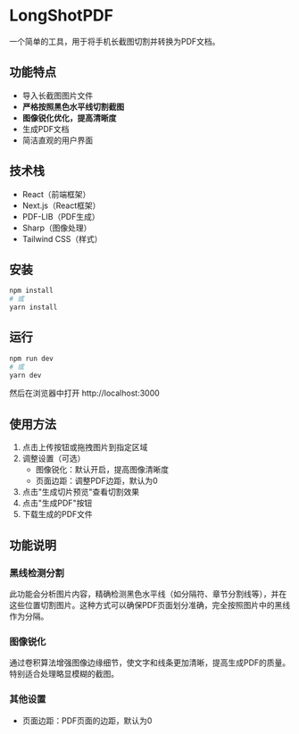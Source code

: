 # LongShotPDF

一个简单的工具，用于将手机长截图切割并转换为PDF文档。

## 功能特点

- 导入长截图图片文件
- **严格按照黑色水平线切割截图**
- **图像锐化优化，提高清晰度**
- 生成PDF文档
- 简洁直观的用户界面

## 技术栈

- React（前端框架）
- Next.js（React框架）
- PDF-LIB（PDF生成）
- Sharp（图像处理）
- Tailwind CSS（样式）

## 安装

```bash
npm install
# 或
yarn install
```

## 运行

```bash
npm run dev
# 或
yarn dev
```

然后在浏览器中打开 http://localhost:3000

## 使用方法

1. 点击上传按钮或拖拽图片到指定区域
2. 调整设置（可选）
   - 图像锐化：默认开启，提高图像清晰度
   - 页面边距：调整PDF边距，默认为0
3. 点击"生成切片预览"查看切割效果
4. 点击"生成PDF"按钮
5. 下载生成的PDF文件

## 功能说明

### 黑线检测分割

此功能会分析图片内容，精确检测黑色水平线（如分隔符、章节分割线等），并在这些位置切割图片。这种方式可以确保PDF页面划分准确，完全按照图片中的黑线作为分隔。

### 图像锐化

通过卷积算法增强图像边缘细节，使文字和线条更加清晰，提高生成PDF的质量。特别适合处理略显模糊的截图。

### 其他设置

- 页面边距：PDF页面的边距，默认为0 